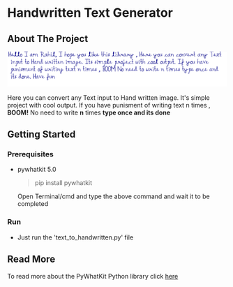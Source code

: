 # Handwritten Text Generator

## About The Project

![f](Hanwritten.png)

Here you can convert any Text input to Hand written image. It's simple project with cool output. If you have punisment of writing text n times , **BOOM!** No need to write **n** times **type once and its done**

## Getting Started 

### Prerequisites
* pywhatkit 5.0

    >pip install pywhatkit

    Open Terminal/cmd and type the above command and wait it to be completed 


### Run 
* Just run the 'text_to_handwritten.py' file 


## Read More

To read more about the PyWhatKit Python library click [here](https://pypi.org/project/pywhatkit/)

